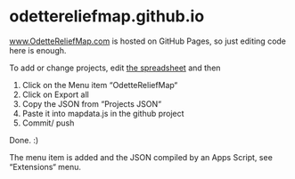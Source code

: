 # odettereliefmap.github.io

www.OdetteReliefMap.com is hosted on GitHub Pages, so just editing code here is enough.

To add or change projects, edit [the spreadsheet](https://docs.google.com/spreadsheets/d/1AAF7i8sqKzhZpqPdfvFRUHGfc9ccXE6k_vRzpnugL2k/edit#gid=97928484) and then

1. Click on the Menu item “OdetteReliefMap“
2. Click on Export all
3. Copy the JSON from “Projects JSON“
4. Paste it into mapdata.js in the github project
5. Commit/ push

Done. :)

The menu item is added and the JSON compiled by an Apps Script, see “Extensions“ menu.
